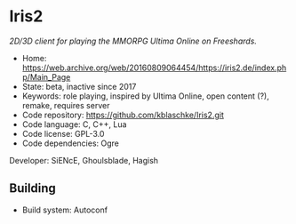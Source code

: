 # Iris2

_2D/3D client for playing the MMORPG Ultima Online on Freeshards._

- Home: https://web.archive.org/web/20160809064454/https://iris2.de/index.php/Main_Page
- State: beta, inactive since 2017
- Keywords: role playing, inspired by Ultima Online, open content (?), remake, requires server
- Code repository: https://github.com/kblaschke/Iris2.git
- Code language: C, C++, Lua
- Code license: GPL-3.0
- Code dependencies: Ogre

Developer: SiENcE, Ghoulsblade, Hagish

## Building

- Build system: Autoconf
